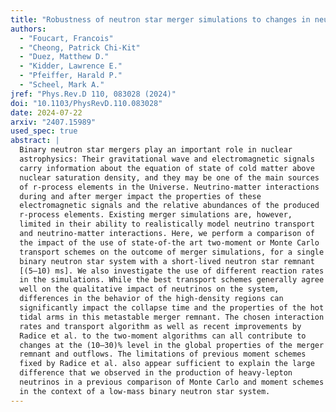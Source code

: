 ```yaml
---
title: "Robustness of neutron star merger simulations to changes in neutrino transport and neutrino-matter interactions"
authors:
  - "Foucart, Francois"
  - "Cheong, Patrick Chi-Kit"
  - "Duez, Matthew D."
  - "Kidder, Lawrence E."
  - "Pfeiffer, Harald P."
  - "Scheel, Mark A."
jref: "Phys.Rev.D 110, 083028 (2024)"
doi: "10.1103/PhysRevD.110.083028"
date: 2024-07-22
arxiv: "2407.15989"
used_spec: true
abstract: |
  Binary neutron star mergers play an important role in nuclear
  astrophysics: Their gravitational wave and electromagnetic signals
  carry information about the equation of state of cold matter above
  nuclear saturation density, and they may be one of the main sources
  of r-process elements in the Universe. Neutrino-matter interactions
  during and after merger impact the properties of these
  electromagnetic signals and the relative abundances of the produced
  r-process elements. Existing merger simulations are, however,
  limited in their ability to realistically model neutrino transport
  and neutrino-matter interactions. Here, we perform a comparison of
  the impact of the use of state-of-the art two-moment or Monte Carlo
  transport schemes on the outcome of merger simulations, for a single
  binary neutron star system with a short-lived neutron star remnant
  [(5–10) ms]. We also investigate the use of different reaction rates
  in the simulations. While the best transport schemes generally agree
  well on the qualitative impact of neutrinos on the system,
  differences in the behavior of the high-density regions can
  significantly impact the collapse time and the properties of the hot
  tidal arms in this metastable merger remnant. The chosen interaction
  rates and transport algorithm as well as recent improvements by
  Radice et al. to the two-moment algorithms can all contribute to
  changes at the (10–30)% level in the global properties of the merger
  remnant and outflows. The limitations of previous moment schemes
  fixed by Radice et al. also appear sufficient to explain the large
  difference that we observed in the production of heavy-lepton
  neutrinos in a previous comparison of Monte Carlo and moment schemes
  in the context of a low-mass binary neutron star system.
---
```

